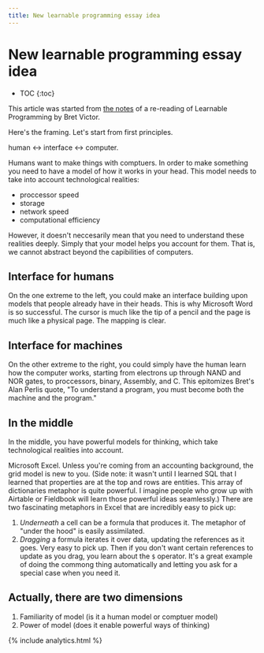 ```yaml
---
title: New learnable programming essay idea
---
```


# New learnable programming essay idea


* TOC
{:toc}

This article was started from [the notes](/notes/bret-victor/learnable-programming) of a re-reading of Learnable Programming by Bret Victor.

Here's the framing. Let's start from first principles.

human <-> interface <-> computer.

Humans want to make things with comptuers. In order to make something you need to have a model of how it works in your head. This model needs to take into account technological realities:

* proccessor speed
* storage
* network speed
* computational efficiency

However, it doesn't neccesarily mean that you need to understand these realities deeply. Simply that your model helps you account for them. That is, we cannot abstract beyond the capibilities of computers. 

## Interface for humans

On the one extreme to the left, you could make an interface building upon models that people already have in their heads. This is why Microsoft Word is so successful. The cursor is much like the tip of a pencil and the page is much like a physical page. The mapping is clear.

## Interface for machines

On the other extreme to the right, you could simply have the human learn how the computer works, starting from electrons up through NAND and NOR gates, to proccessors, binary, Assembly, and C. This epitomizes Bret's Alan Perlis quote, "To understand a program, you must become both the machine and the program."

## In the middle 

In the middle, you have powerful models for thinking, which take technological realities into account.

Microsoft Excel. Unless you're coming from an accounting background, the grid model is new to you. (Side note: it wasn't until I learned SQL that I learned that properties are at the top and rows are entities. This array of dictionaries metaphor is quite powerful. I imagine people who grow up with Airtable or Fieldbook will learn those powerful ideas seamlessly.) There are two fascinating metaphors in Excel that are incredibly easy to pick up:

1. *Underneath* a cell can be a formula that produces it. The metaphor of "under the hood" is easily assimilated.
2. *Dragging* a formula iterates it over data, updating the references as it goes. Very easy to pick up. Then if you don't want certain references to update as you drag, you learn about the `$` operator. It's a great example of doing the commong thing automatically and letting you ask for a special case when you need it.

## Actually, there are two dimensions

1. Familiarity of model (is it a human model or comptuer model)
2. Power of model (does it enable powerful ways of thinking)

{% include analytics.html %}

